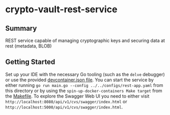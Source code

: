 # crypto-vault-rest-service

## Summary

REST service capable of managing cryptographic keys and securing data at rest (metadata, BLOB)

## Getting Started

Set up your IDE with the necessary Go tooling (such as the `delve` debugger) or use the provided [devcontainer.json file](../../.devcontainer/devcontainer.json). You can start the service by either running `go run main.go --config ../../configs/rest-app.yaml` from this directory or by using the `spin-up-docker-containers Make target` from the [Makefile](../../Makefile). To explore the Swagger Web UI you need to either visit `http://localhost:8080/api/v1/cvs/swagger/index.html` or `http://localhost:5000/api/v1/cvs/swagger/index.html`.
